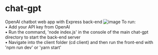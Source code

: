 # chat-gpt
OpenAI chatbot web app with Express back-end
![image](https://user-images.githubusercontent.com/44801711/211764225-86eefd13-9665-4891-aee3-6a444b66c65e.png)
To run: <br/>
• Add your API key from OpenAI <br/>
• Run the command, 'node index.js' in the console of the main chat-gpt directory to start the back-end server <br/>
• Navigate into the client folder (cd client) and then run the front-end with 'npm run dev' or 'yarn start'
